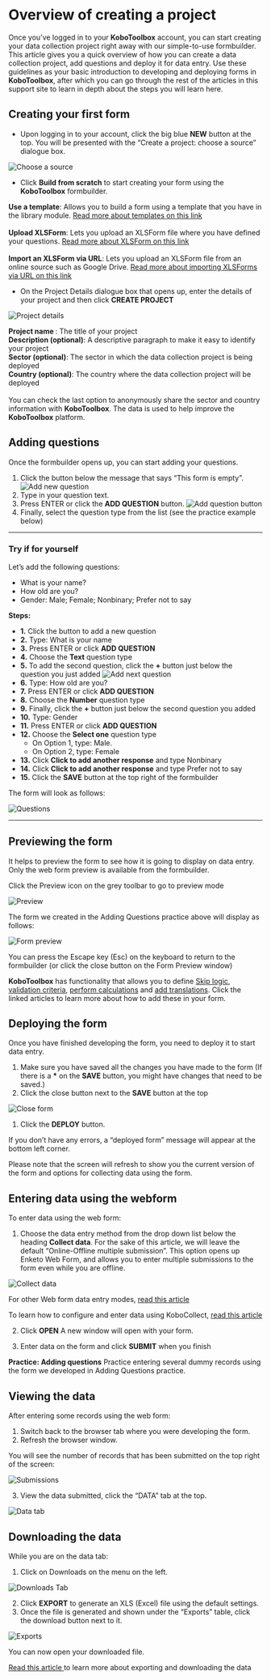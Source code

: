 # Overview of creating a project

Once you’ve logged in to your **KoboToolbox** account, you can start creating
your data collection project right away with our simple-to-use formbuilder. This
article gives you a quick overview of how you can create a data collection
project, add questions and deploy it for data entry. Use these guidelines as
your basic introduction to developing and deploying forms in **KoboToolbox**,
after which you can go through the rest of the articles in this support site to
learn in depth about the steps you will learn here.

## Creating your first form

-   Upon logging in to your account, click the big blue **NEW** button at the
    top. You will be presented with the “Create a project: choose a source”
    dialogue box.

![Choose a source](images/overview_of_creating_a_project/choose_source.png)

-   Click **Build from scratch** to start creating your form using the
    **KoboToolbox** formbuilder.

<p class="note">
  <strong>Use a template</strong>: Allows you to build a form using a template
  that you have in the library module.
  <a href="https://support.kobotoolbox.org/add_questions_library">
    Read more about templates on this link
  </a>
  <br /><br />
  <strong>Upload XLSForm</strong>: Lets you upload an XLSForm file where you
  have defined your questions.
  <a href="https://xlsform.org">Read more about XLSForm on this link</a
  ><br /><br />
  <strong>Import an XLSForm via URL</strong>: Lets you upload an XLSForm file
  from an online source such as Google Drive.
  <a href="https://support.kobotoolbox.org/xls_url.html">
    Read more about importing XLSForms via URL on this link
  </a>
</p>

-   On the Project Details dialogue box that opens up, enter the details of your
    project and then click **CREATE PROJECT**

![Project details](images/overview_of_creating_a_project/project_details.png)

<p class="note">
  <strong> Project name </strong>: The title of your project <br />
  <strong>Description (optional)</strong>: A descriptive paragraph to make it
  easy to identify your project<br />
  <strong>Sector (optional)</strong>: The sector in which the data collection
  project is being deployed<br />
  <strong>Country (optional)</strong>: The country where the data collection
  project will be deployed <br /><br />
  You can check the last option to anonymously share the sector and country
  information with <strong>KoboToolbox</strong>. The data is used to help
  improve the <strong>KoboToolbox</strong> platform.
</p>

## Adding questions

Once the formbuilder opens up, you can start adding your questions.

1. Click the <i class="k-icon k-icon-plus"></i> button below the message that
   says “This form is empty”.
   ![Add new question](images/overview_of_creating_a_project/add_new_question.png)
2. Type in your question text.
3. Press ENTER or click the **ADD QUESTION** button.
   ![Add question button](images/overview_of_creating_a_project/add_question_button.png)
4. Finally, select the question type from the list (see the practice example
   below)

---

### Try if for yourself

Let’s add the following questions:

-   What is your name?
-   How old are you?
-   Gender: Male; Female; Nonbinary; Prefer not to say

**Steps:**

-   **1.** Click the <i class="k-icon k-icon-plus"></i> button to add a new
    question
-   **2.** Type: What is your name
-   **3.** Press ENTER or click **ADD QUESTION**
-   **4.** Choose the **Text** question type
-   **5.** To add the second question, click the **+** button just below the
    question you just added
    ![Add next question](images/overview_of_creating_a_project/add_next_question.png)
-   **6.** Type: How old are you?
-   **7.** Press ENTER or click **ADD QUESTION**
-   **8.** Choose the **Number** question type
-   **9.** Finally, click the **+** button just below the second question you
    added
-   **10.** Type: Gender
-   **11.** Press ENTER or click **ADD QUESTION**
-   **12.** Choose the **Select one** question type
    -   On Option 1, type: Male.
    -   On Option 2, type: Female
-   **13.** Click **Click to add another response** and type Nonbinary
-   **14.** Click **Click to add another response** and type Prefer not to say
-   **15.** Click the **SAVE** button at the top right of the formbuilder

The form will look as follows:

![Questions](images/overview_of_creating_a_project/questions.png)

---

## Previewing the form

It helps to preview the form to see how it is going to display on data entry.
Only the web form preview is available from the formbuilder.

Click the <i class="k-icon k-icon-view"></i> Preview icon on the grey toolbar to
go to preview mode

![Preview](images/overview_of_creating_a_project/preview.png)

The form we created in the Adding Questions practice above will display as
follows:

![Form preview](images/overview_of_creating_a_project/form_preview.png)

You can press the Escape key (Esc) on the keyboard to return to the formbuilder
(or click the close button on the Form Preview window)

<p class="note">
  <strong>KoboToolbox</strong> has functionality that allows you to define
  <a href="skip_logic.html">Skip logic</a>,
  <a href="validation_criteria.html">validation criteria</a>,
  <a href="calculate_questions.html">perform calculations</a> and
  <a href="language_dashboard.html">add translations</a>. Click the linked
  articles to learn more about how to add these in your form.
</p>

## Deploying the form

Once you have finished developing the form, you need to deploy it to start data
entry.

1. Make sure you have saved all the changes you have made to the form (If there
   is a **\*** on the **SAVE** button, you might have changes that need to be
   saved.)
2. Click the <i class="k-icon k-icon-close"></i> close button next to the
   **SAVE** button at the top

![Close form](images/overview_of_creating_a_project/close_form.png)

1. Click the **DEPLOY** button.

If you don’t have any errors, a “deployed form” message will appear at the
bottom left corner.

Please note that the screen will refresh to show you the current version of the
form and options for collecting data using the form.

## Entering data using the webform

To enter data using the web form:

1. Choose the data entry method from the drop down list below the heading
   **Collect data**. For the sake of this article, we will leave the default
   “Online-Offline multiple submission”. This option opens up Enketo Web Form,
   and allows you to enter multiple submissions to the form even while you are
   offline.

![Collect data](images/overview_of_creating_a_project/collect_data.png)

For other Web form data entry modes,
[read this article](https://support.kobotoolbox.org/data_through_webforms.html)

To learn how to configure and enter data using KoboCollect,
[read this article](https://support.kobotoolbox.org/kobocollect_on_android_latest.html)

2. Click **OPEN** A new window will open with your form.

3. Enter data on the form and click **SUBMIT** when you finish

<div class="box">
  <strong>Practice: Adding questions</strong>
  Practice entering several dummy records using the form we developed in Adding
  Questions practice.
</div>

## Viewing the data

After entering some records using the web form:

1. Switch back to the browser tab where you were developing the form.
2. Refresh the browser window.

You will see the number of records that has been submitted on the top right of
the screen:

![Submissions](images/overview_of_creating_a_project/submissions.png)

3. View the data submitted, click the “DATA” tab at the top.

![Data tab](images/overview_of_creating_a_project/data_tab.png)

## Downloading the data

While you are on the data tab:

1. Click on Downloads on the menu on the left.

![Downloads Tab](images/overview_of_creating_a_project/downloads_tab.png)

2. Click **EXPORT** to generate an XLS (Excel) file using the default settings.
3. Once the file is generated and shown under the “Exports” table, click the
   download button next to it.

![Exports](images/overview_of_creating_a_project/exports.png)

You can now open your downloaded file.

<p class="note">
  <a href="https://support.kobotoolbox.org/export_download.html">
    Read this article
  </a>
  to learn more about exporting and downloading the data
</p>
